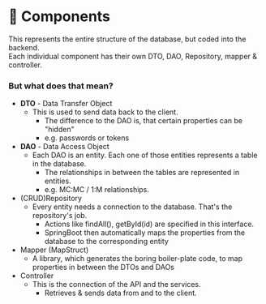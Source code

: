 # :suspension_railway: Components

This represents the entire structure of the database, but coded into the backend. <br />
Each individual component has their own DTO, DAO, Repository, mapper & controller. <br />

### But what does that mean?
* **DTO** - Data Transfer Object
  * This is used to send data back to the client.
    * The difference to the DAO is, that certain properties can be "hidden"
    * e.g. passwords or tokens
* **DAO** - Data Access Object
  * Each DAO is an entity. Each one of those entities represents a table in the database.
    * The relationships in between the tables are represented in entities.
    * e.g. MC:MC / 1:M relationships.
* (CRUD)Repository
  * Every entity needs a connection to the database. That's the repository's job.
    * Actions like findAll(), getById(id) are specified in this interface.
    * SpringBoot then automatically maps the properties from the database to the corresponding entity
* Mapper (MapStruct)
  * A library, which generates the boring boiler-plate code, to map properties in between the DTOs and DAOs
* Controller
  * This is the connection of the API and the services.
    * Retrieves & sends data from and to the client.

